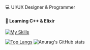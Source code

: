  💻 UI/UX Designer & Programmer

#### 📃 Learning C++ & Elixir

[![My Skills](https://skillicons.dev/icons?i=visualstudio,idea,lua,&perline=10)](https://skillicons.dev)


[![Top Langs](https://github-readme-stats.vercel.app/api/top-langs/?username=Kwizik22&theme=merko)](https://github.com/anuraghazra/github-readme-stats) ![Anurag's GitHub stats](https://github-readme-stats.vercel.app/api?username=Kwizik22&show_icons=true&theme=merko)
